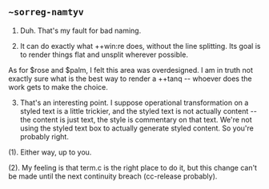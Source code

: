 ## `~sorreg-namtyv`
1.  Duh.  That's my fault for bad naming.

2. It can do exactly what ++win:re does, without the line splitting.  Its goal is to render things flat and unsplit wherever possible.  

As for $rose and $palm, I felt this area was overdesigned.  I am in truth not exactly sure what is the best way to render a ++tanq -- whoever does the work gets to make the choice.

3. That's an interesting point.  I suppose operational transformation on a styled text is a little trickier, and the styled text is not actually content -- the content is just text, the style is commentary on that text.  We're not using the styled text box to actually generate styled content.  So you're probably right.

(1). Either way, up to you.

(2). My feeling is that term.c is the right place to do it, but this change can't be made until the next continuity breach (cc-release probably).